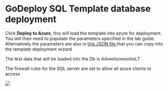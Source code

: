 
# GoDeploy SQL Template database deployment 

Click **Deploy to Azure**, this will load the template into azure for deployment. You will then need to populate the parameters specified in the lab guide. Alternatively the parameters are also in  <a href="https://github.com/GoDeploy/AZ500/blob/master/SQL%20Test%20DB%20Template/azuredeploy.parameters.json"> 
 this JSON file </a> that you can copy into the template deployment wizard
 
 The test data that will be loaded into the Db is AdventureworksLT
 
 The firewall rules for the SQL server are set to allow all azure clients to access

<a href="https://portal.azure.com/#create/Microsoft.Template/uri/https%3A%2F%2Fraw.githubusercontent.com%2FGoDeploy%2FAZ500%2Fmaster%2FSQL%20Test%20DB%20Template%2Fazuredeploy.json
" target="_blank">
    <img src="http://azuredeploy.net/deploybutton.png"/>
</a>
